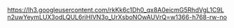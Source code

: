 https://lh3.googleusercontent.com/rkKk6c1Dh0_qx8A0eicmG5RhdVgL1C9Ln2uwYeymLUX3odLQUL6riHIVN3o_UrXsboNOwAUVrQ=w1366-h768-rw-no

